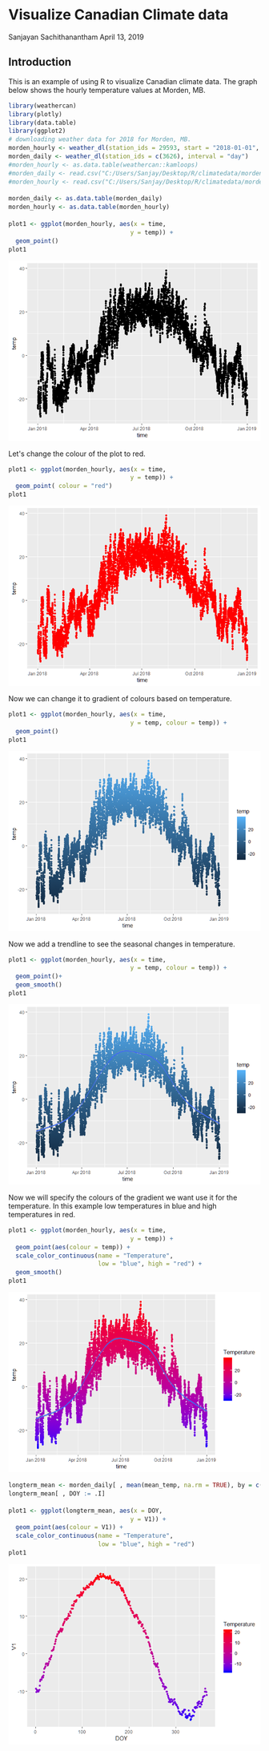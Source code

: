 Visualize Canadian Climate data
================
Sanjayan Sachithanantham
April 13, 2019

Introduction
------------

This is an example of using R to visualize Canadian climate data. The graph below shows the hourly temperature values at Morden, MB.

``` r
library(weathercan)
library(plotly)
library(data.table)
library(ggplot2)
# downloading weather data for 2018 for Morden, MB. 
morden_hourly <- weather_dl(station_ids = 29593, start = "2018-01-01", end = "2018-12-31")
morden_daily <- weather_dl(station_ids = c(3626), interval = "day")
#morden_hourly <- as.data.table(weathercan::kamloops)
#morden_daily <- read.csv("C:/Users/Sanjay/Desktop/R/climatedata/morden_daily.csv")
#morden_hourly <- read.csv("C:/Users/Sanjay/Desktop/R/climatedata/morden_hourly.csv")

morden_daily <- as.data.table(morden_daily)
morden_hourly <- as.data.table(morden_hourly)

plot1 <- ggplot(morden_hourly, aes(x = time,
                                  y = temp)) + 
  geom_point()
plot1
```

![](Climate_data_files/figure-markdown_github/unnamed-chunk-1-1.png)

Let's change the colour of the plot to red.

``` r
plot1 <- ggplot(morden_hourly, aes(x = time,
                                  y = temp)) + 
  geom_point( colour = "red")
plot1
```

![](Climate_data_files/figure-markdown_github/unnamed-chunk-2-1.png)

Now we can change it to gradient of colours based on temperature.

``` r
plot1 <- ggplot(morden_hourly, aes(x = time,
                                  y = temp, colour = temp)) + 
  geom_point()
plot1
```

![](Climate_data_files/figure-markdown_github/unnamed-chunk-3-1.png)

Now we add a trendline to see the seasonal changes in temperature.

``` r
plot1 <- ggplot(morden_hourly, aes(x = time,
                                  y = temp, colour = temp)) + 
  geom_point()+
  geom_smooth()
plot1
```

![](Climate_data_files/figure-markdown_github/unnamed-chunk-4-1.png)

Now we will specify the colours of the gradient we want use it for the temperature. In this example low temperatures in blue and high temperatures in red.

``` r
plot1 <- ggplot(morden_hourly, aes(x = time,
                                  y = temp)) + 
  geom_point(aes(colour = temp)) +
  scale_color_continuous(name = "Temperature",
                         low = "blue", high = "red") +
  geom_smooth()
plot1
```

![](Climate_data_files/figure-markdown_github/unnamed-chunk-5-1.png)

``` r
longterm_mean <- morden_daily[ , mean(mean_temp, na.rm = TRUE), by = c("month", "day")]
longterm_mean[ , DOY := .I]

plot1 <- ggplot(longterm_mean, aes(x = DOY,
                                  y = V1)) + 
  geom_point(aes(colour = V1)) +
  scale_color_continuous(name = "Temperature",
                         low = "blue", high = "red")
plot1
```

![](Climate_data_files/figure-markdown_github/unnamed-chunk-6-1.png)

<!-- ## Including Plots -->
<!-- You can also embed plots, for example: -->
<!-- ```{r pressure, echo=FALSE} -->
<!-- plot(pressure) -->
<!-- ``` -->
<!-- Note that the `echo = FALSE` parameter was added to the code chunk to prevent printing of the R code that generated the plot. -->
